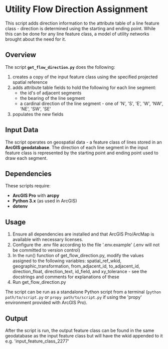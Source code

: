 # Utility Flow Direction Assignment

This script adds direction information to the attribute table of a line feature class - direction is determined using the starting and ending point. While this can be done for any line feature class, a model of utility networks brought about the need for it.

## Overview

The script **`get_flow_direction.py`** does the following:

1. creates a copy of the input feature class using the specified projected spatial reference
2. adds attribute table fields to hold the following for each line segment:
    - the id's of adjacent segments
    - the bearing of the line segment
    - a cardinal direction of the line segment - one of 'N', 'S', 'E', 'W', 'NW', 'NE', 'SW', 'SE'
3. populates the new fields

## Input Data

The script operates on geospatial data - a feature class of lines stored in an **ArcGIS geodatabase**. The direction of each line segment in the input feature class is represented by the starting point and ending point used to draw each segment.

## Dependencies

These scripts require:
- **ArcGIS Pro** with **arcpy**
- **Python 3.x** (as used in ArcGIS)
- **dotenv**

## Usage

1. Ensure all dependencies are installed and that ArcGIS Pro/ArcMap is available with necessary licenses.
2. Configure the .env file according to the file '.env.example' (.env will not be committed to version control)
3. In the run() function of get_flow_direction.py, modify the values assigned to the following variables: spatial_ref_wkid, geographic_transformation, from_adjacent_id, to_adjacent_id, direction_float, direction_text, id_field, and xy_tolerance - see the docstrings and comments for explanations of these
4. Run get_flow_direction.py

The script can be run as a standalone Python script from a terminal (`python path/to/script.py` or `propy path/to/script.py` if using the 'propy' environment provided with ArcGIS Pro).

## Output

After the script is run, the output feature class can be found in the same geodatabase as the input feature class but will have the wkid appended to it e.g. 'input_feature_class_2277'

